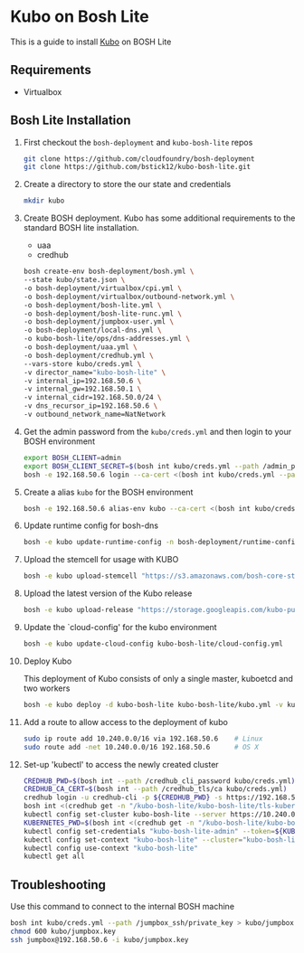 # Kubo on Bosh Lite

This is a guide to install [Kubo](https://github.com/cloudfoundry-incubator/kubo-release) on BOSH Lite

## Requirements

* Virtualbox

## Bosh Lite Installation
1. First checkout the `bosh-deployment` and `kubo-bosh-lite` repos
	```bash
	git clone https://github.com/cloudfoundry/bosh-deployment 
	git clone https://github.com/bstick12/kubo-bosh-lite.git
	```

1. Create a directory to store the our state and credentials
	```bash
	mkdir kubo
	```

1. Create BOSH deployment. Kubo has some additional requirements to the standard BOSH lite installation. 
	* uaa
	* credhub

	```bash
	bosh create-env bosh-deployment/bosh.yml \
	--state kubo/state.json \
	-o bosh-deployment/virtualbox/cpi.yml \
	-o bosh-deployment/virtualbox/outbound-network.yml \
	-o bosh-deployment/bosh-lite.yml \
	-o bosh-deployment/bosh-lite-runc.yml \
	-o bosh-deployment/jumpbox-user.yml \
	-o bosh-deployment/local-dns.yml \
	-o kubo-bosh-lite/ops/dns-addresses.yml \
	-o bosh-deployment/uaa.yml \
	-o bosh-deployment/credhub.yml \
	--vars-store kubo/creds.yml \
	-v director_name="kubo-bosh-lite" \
	-v internal_ip=192.168.50.6 \
	-v internal_gw=192.168.50.1 \
	-v internal_cidr=192.168.50.0/24 \
	-v dns_recursor_ip=192.168.50.6 \
	-v outbound_network_name=NatNetwork
	```

1. Get the admin password from the `kubo/creds.yml` and then login to your BOSH environment
	```bash
	export BOSH_CLIENT=admin
	export BOSH_CLIENT_SECRET=$(bosh int kubo/creds.yml --path /admin_password)
	bosh -e 192.168.50.6 login --ca-cert <(bosh int kubo/creds.yml --path /director_ssl/ca) 
	```

1. Create a alias `kubo` for the BOSH environment
	```bash
	bosh -e 192.168.50.6 alias-env kubo --ca-cert <(bosh int kubo/creds.yml --path /director_ssl/ca)
	```

1. Update runtime config for bosh-dns
	```bash
  	bosh -e kubo update-runtime-config -n bosh-deployment/runtime-configs/dns.yml
	```

1. Upload the stemcell for usage with KUBO
	```bash
	bosh -e kubo upload-stemcell "https://s3.amazonaws.com/bosh-core-stemcells/warden/bosh-stemcell-3445.11-warden-boshlite-ubuntu-trusty-go_agent.tgz"
	```

1. Upload the latest version of the Kubo release
	```bash
	bosh -e kubo upload-release "https://storage.googleapis.com/kubo-public/kubo-release-latest.tgz"
	```

1. Update the `cloud-config' for the kubo environment
	```bash
	bosh -e kubo update-cloud-config kubo-bosh-lite/cloud-config.yml
	```

1. Deploy Kubo

	This deployment of Kubo consists of only a single master, kuboetcd and two workers
 
	```bash
	bosh -e kubo deploy -d kubo-bosh-lite kubo-bosh-lite/kubo.yml -v kubernetes_master_host=10.240.0.2
	```

1. Add a route to allow access to the deployment of kubo
	```bash
	sudo ip route add 10.240.0.0/16 via 192.168.50.6	# Linux
	sudo route add -net 10.240.0.0/16 192.168.50.6		# OS X
	```

1. Set-up 'kubectl' to access the newly created cluster
	```bash
	CREDHUB_PWD=$(bosh int --path /credhub_cli_password kubo/creds.yml)
	CREDHUB_CA_CERT=$(bosh int --path /credhub_tls/ca kubo/creds.yml)
	credhub login -u credhub-cli -p ${CREDHUB_PWD} -s https://192.168.50.6:8844 --skip-tls-validation
	bosh int <(credhub get -n "/kubo-bosh-lite/kubo-bosh-lite/tls-kubernetes" --output-json) --path=/value/ca > kubo/kubernetes.crt
	kubectl config set-cluster kubo-bosh-lite --server https://10.240.0.2:8443 --embed-certs=true --certificate-authority=kubo/kubernetes.crt 
	KUBERNETES_PWD=$(bosh int <(credhub get -n "/kubo-bosh-lite/kubo-bosh-lite/kubo-admin-password" --output-json) --path=/value)
	kubectl config set-credentials "kubo-bosh-lite-admin" --token=${KUBERNETES_PWD}
	kubectl config set-context "kubo-bosh-lite" --cluster="kubo-bosh-lite" --user="kubo-bosh-lite-admin"
	kubectl config use-context "kubo-bosh-lite"
	kubectl get all
	```
	
## Troubleshooting

Use this command to connect to the internal BOSH machine 
```bash
bosh int kubo/creds.yml --path /jumpbox_ssh/private_key > kubo/jumpbox.key
chmod 600 kubo/jumpbox.key
ssh jumpbox@192.168.50.6 -i kubo/jumpbox.key
```


